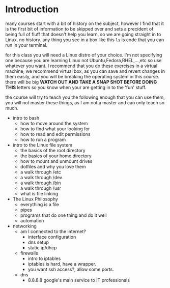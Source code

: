 Introduction
============

many courses start with a bit of history on the subject, however I find that it
is the first bit of information to be skipped over and sets a precident of being
full of fluff that doesn't help you learn, so we are going straight in to Linux.
no history. any thing you see in a box like this `ls` is code that you can run
in your terminal.

for this class you will need a Linux distro of your choice. I'm not specifying
one because you are learning Linux not Ubuntu,Fedora,RHEL,...,etc so use
whatever you want. I recommend that you do these exercises in a virtual machine, we recommend virtual box,
as you can save and revert changes in them easily, and you will be breaking the
operating system in this course. there will be big **WATCH OUT AND TAKE A
SNAP SHOT BEFORE DOING THIS** letters so you know when your are getting in to the
'fun' stuff.

the course will try to teach you the following enough that you can use them,
you will not master these things, as I am not a master and can only teach so
much.

- intro to bash
  - how to move around the system
  - how to find what your looking for
  - how to read and edit permissions
  - how to run a program
- intro to the Linux file system
  - the basics of the root directory
  - the basics of your home directory
  - how to mount and unmount drives
  - dotfiles and why you love them
  - a walk through /etc
  - a walk through /dev
  - a walk through /bin
  - a walk through /usr
  - what is file linking
- The Linux Philosophy
  - everything is a file
  - pipes
  - programs that do one thing and do it well
  - automation
- networking
  - am I connected to the internet?
    - interface configuration
    - dns setup
    - static ip/dhcp
  - firewalls
    - intro to iptables
    - iptables is hard, have a wrapper.
    - you want ssh access?, allow some ports.
  - dns
    - 8.8.8.8 google's main service to IT professionals
